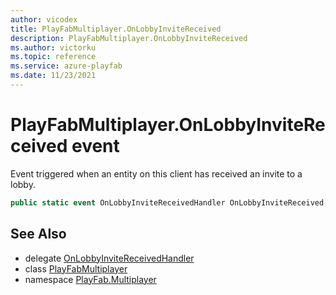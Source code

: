```yaml
---
author: vicodex
title: PlayFabMultiplayer.OnLobbyInviteReceived
description: PlayFabMultiplayer.OnLobbyInviteReceived
ms.author: victorku
ms.topic: reference
ms.service: azure-playfab
ms.date: 11/23/2021
---
```


# PlayFabMultiplayer.OnLobbyInviteReceived event

Event triggered when an entity on this client has received an invite to a lobby.

```csharp
public static event OnLobbyInviteReceivedHandler OnLobbyInviteReceived;
```

## See Also

* delegate [OnLobbyInviteReceivedHandler](../PlayFabMultiplayer.OnLobbyInviteReceivedHandler.md)
* class [PlayFabMultiplayer](../PlayFabMultiplayer.md)
* namespace [PlayFab.Multiplayer](../../PlayFabMultiplayerSDK.md)

